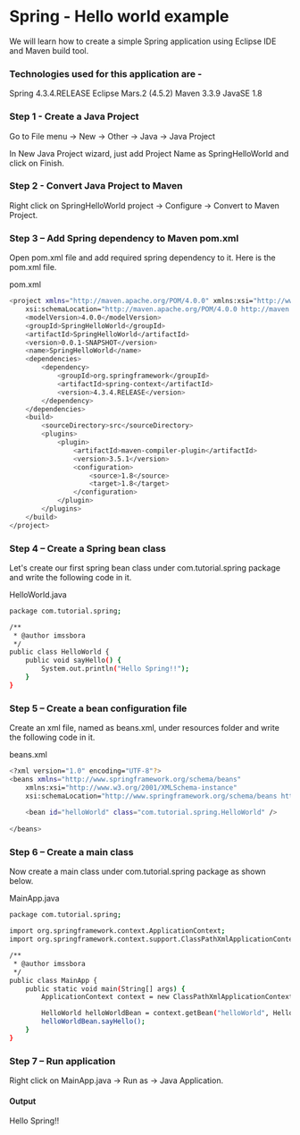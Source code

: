 # Spring - Hello world example
We will learn how to create a simple Spring application using Eclipse IDE and Maven build tool.

### Technologies used for this application are -
Spring 4.3.4.RELEASE
Eclipse Mars.2 (4.5.2)
Maven 3.3.9
JavaSE 1.8

### Step 1 - Create a Java Project
Go to File  menu → New → Other → Java → Java Project

In New Java Project wizard, just add Project Name as SpringHelloWorld and click on Finish.

 

### Step 2 - Convert Java Project to Maven
Right click on SpringHelloWorld project → Configure → Convert to Maven Project.

### Step 3 – Add Spring dependency to Maven pom.xml
Open pom.xml file and add required spring dependency to it. Here is the pom.xml file.

pom.xml
```bash
<project xmlns="http://maven.apache.org/POM/4.0.0" xmlns:xsi="http://www.w3.org/2001/XMLSchema-instance"
	xsi:schemaLocation="http://maven.apache.org/POM/4.0.0 http://maven.apache.org/xsd/maven-4.0.0.xsd">
	<modelVersion>4.0.0</modelVersion>
	<groupId>SpringHelloWorld</groupId>
	<artifactId>SpringHelloWorld</artifactId>
	<version>0.0.1-SNAPSHOT</version>
	<name>SpringHelloWorld</name>
	<dependencies>
		<dependency>
			<groupId>org.springframework</groupId>
			<artifactId>spring-context</artifactId>
			<version>4.3.4.RELEASE</version>
		</dependency>
	</dependencies>
	<build>
		<sourceDirectory>src</sourceDirectory>
		<plugins>
			<plugin>
				<artifactId>maven-compiler-plugin</artifactId>
				<version>3.5.1</version>
				<configuration>
					<source>1.8</source>
					<target>1.8</target>
				</configuration>
			</plugin>
		</plugins>
	</build>
</project>
```

### Step 4 – Create a Spring bean class
Let's create our first spring bean class under com.tutorial.spring package and write the following code in it.

HelloWorld.java
```bash
package com.tutorial.spring;

/**
 * @author imssbora
 */
public class HelloWorld {
	public void sayHello() {
		System.out.println("Hello Spring!!");
	}
}
``` 
### Step 5 – Create a bean configuration file
Create an xml file, named as beans.xml, under resources folder and write the following code in it.

beans.xml
```bash
<?xml version="1.0" encoding="UTF-8"?>
<beans xmlns="http://www.springframework.org/schema/beans"
	xmlns:xsi="http://www.w3.org/2001/XMLSchema-instance"
	xsi:schemaLocation="http://www.springframework.org/schema/beans http://www.springframework.org/schema/beans/spring-beans.xsd">
	
	<bean id="helloWorld" class="com.tutorial.spring.HelloWorld" />
	
</beans>
```
### Step 6 – Create a main class
Now create a main class under com.tutorial.spring package as shown below.

MainApp.java
```bash
package com.tutorial.spring;

import org.springframework.context.ApplicationContext;
import org.springframework.context.support.ClassPathXmlApplicationContext;

/**
 * @author imssbora
 */
public class MainApp {
	public static void main(String[] args) {
		ApplicationContext context = new ClassPathXmlApplicationContext("beans.xml");

		HelloWorld helloWorldBean = context.getBean("helloWorld", HelloWorld.class);
		helloWorldBean.sayHello();
	}
}
``` 

### Step 7 – Run application
Right click on MainApp.java → Run as → Java Application.

#### Output
Hello Spring!!
